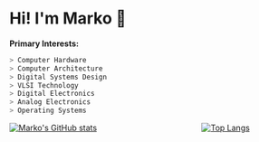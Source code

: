 # Hi! I'm Marko 👋
**Primary Interests:**
```verilog
> Computer Hardware
> Computer Architecture
> Digital Systems Design
> VLSI Technology
> Digital Electronics
> Analog Electronics
> Operating Systems
```

[![Marko's GitHub stats](https://github-readme-stats.vercel.app/api?username=markociricilic&show_icons=true&theme=merko)](https://github.com/markociricilic/github-readme-stats)
&nbsp;
&nbsp;
&nbsp;
&nbsp;
&nbsp;
&nbsp;
&nbsp;
&nbsp;
&nbsp;
&nbsp;
&nbsp;
&nbsp;
&nbsp;
&nbsp;
&nbsp;
&nbsp;
&nbsp;
&nbsp;
&nbsp;
&nbsp;
&nbsp;
&nbsp;
&nbsp;
[![Top Langs](https://github-readme-stats.vercel.app/api/top-langs/?username=markociricilic&hide=stata,matlab,swig,makefile&layout=donut&theme=merko)](https://github.com/markociricilic/github-readme-stats)

